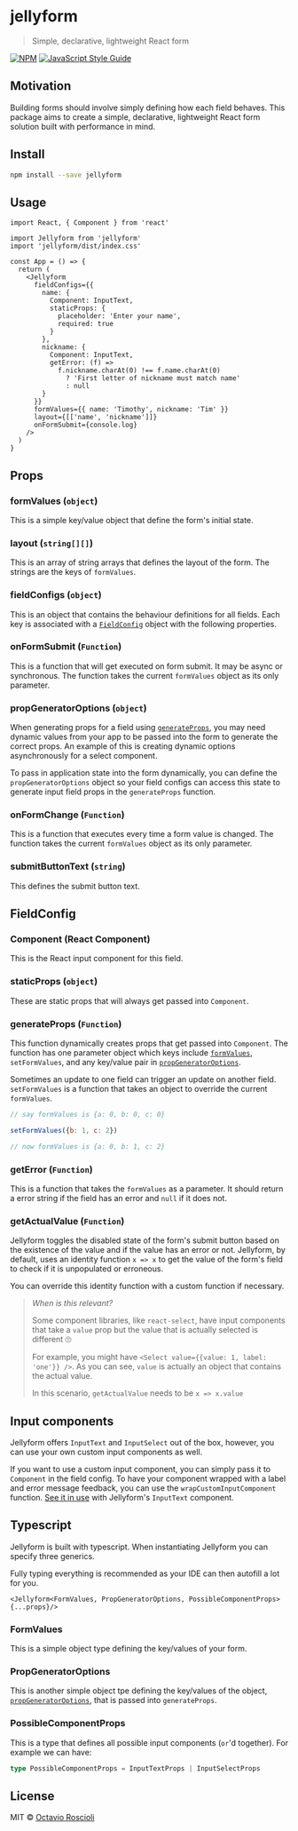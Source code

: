 # jellyform

> Simple, declarative, lightweight React form

[![NPM](https://img.shields.io/npm/v/jellyform.svg)](https://www.npmjs.com/package/jellyform) [![JavaScript Style Guide](https://img.shields.io/badge/code_style-standard-brightgreen.svg)](https://standardjs.com)

## Motivation

Building forms should involve simply defining how each field behaves. This package aims to create a simple, declarative, lightweight React form solution built with performance in mind.

## Install

```bash
npm install --save jellyform
```

## Usage

```tsx
import React, { Component } from 'react'

import Jellyform from 'jellyform'
import 'jellyform/dist/index.css'

const App = () => {
  return (
    <Jellyform
      fieldConfigs={{
        name: {
          Component: InputText,
          staticProps: {
            placeholder: 'Enter your name',
            required: true
          }
        },
        nickname: {
          Component: InputText,
          getError: (f) =>
            f.nickname.charAt(0) !== f.name.charAt(0)
              ? 'First letter of nickname must match name'
              : null
        }
      }}
      formValues={{ name: 'Timothy', nickname: 'Tim' }}
      layout={[['name', 'nickname']]}
      onFormSubmit={console.log}
    />
  )
}
```

## Props

### formValues (`object`)

This is a simple key/value object that define the form's initial state.

### layout (`string[][]`)

This is an array of string arrays that defines the layout of the form. The strings are the keys of `formValues`.

### fieldConfigs (`object`)

This is an object that contains the behaviour definitions for all fields. Each key is associated with a [`FieldConfig`](#fieldconfig) object with the following properties.

### onFormSubmit (`Function`)

This is a function that will get executed on form submit. It may be async or synchronous. The function takes the current `formValues` object as its only parameter.

### propGeneratorOptions (`object`)

When generating props for a field using [`generateProps`](#generateprops-function), you may need dynamic values from your app to be passed into the form to generate the correct props. An example of this is creating dynamic options asynchronously for a select component.

To pass in application state into the form dynamically, you can define the `propGeneratorOptions` object so your field configs can access this state to generate input field props in the `generateProps` function.

### onFormChange (`Function`)

This is a function that executes every time a form value is changed. The function takes the current `formValues` object as its only parameter.

### submitButtonText (`string`)

This defines the submit button text.

## FieldConfig

### Component (React Component)

This is the React input component for this field.

### staticProps (`object`)

These are static props that will always get passed into `Component`.

### generateProps (`Function`)

This function dynamically creates props that get passed into `Component`. The function has one parameter object which keys include [`formValues`](#formvalues-object), `setFormValues`, and any key/value pair in [`propGeneratorOptions`](#propgeneratoroptions-object).

Sometimes an update to one field can trigger an update on another field. `setFormValues` is a function that takes an object to override the current `formValues`.

```js
// say formValues is {a: 0, b: 0, c: 0}

setFormValues({b: 1, c: 2})

// now formValues is {a: 0, b: 1, c: 2}
```

### getError (`Function`)

This is a function that takes the `formValues` as a parameter. It should return a error string if the field has an error and `null` if it does not.

### getActualValue (`Function`)

Jellyform toggles the disabled state of the form's submit button based on the existence of the value and if the value has an error or not. Jellyform, by default, uses an identity function `x => x` to get the value of the form's field to check if it is unpopulated or erroneous.

You can override this identity function with a custom function if necessary.

> *When is this relevant?*
>
>Some component libraries, like `react-select`, have input components that take a `value` prop but the value that is actually selected is different 🙄
>
> For example, you might have `<Select value={{value: 1, label: 'one'}} />`. As you can see, `value` is actually an object that contains the actual value.
>
> In this scenario, `getActualValue` needs to be `x => x.value`

## Input components

Jellyform offers `InputText` and `InputSelect` out of the box, however, you can use your own custom input components as well.

If you want to use a custom input component, you can simply pass it to `Component` in the field config. To have your component wrapped with a label and error message feedback, you can use the `wrapCustomInputComponent` function. [See it in use](src/components/InputText.tsx) with Jellyform's `InputText` component.

## Typescript

Jellyform is built with typescript. When instantiating Jellyform you can specify three generics.

Fully typing everything is recommended as your IDE can then autofill a lot for you.

```tsx
<Jellyform<FormValues, PropGeneratorOptions, PossibleComponentProps> {...props}/>
```

### FormValues

This is a simple object type defining the key/values of your form.

### PropGeneratorOptions

This is another simple object tpe defining the key/values of the object, [`propGeneratorOptions`](#propgeneratoroptions-object), that is passed into `generateProps`.

### PossibleComponentProps

This is a type that defines all possible input components (`or`'d together). For example we can have:

```ts
type PossibleComponentProps = InputTextProps | InputSelectProps
```

## License

MIT © [Octavio Roscioli](https://github.com/roscioli)
